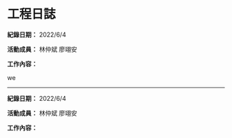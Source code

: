 # 工程日誌

**紀錄日期：** 2022/6/4

**活動成員：** 林仲斌 廖翊安

**工作內容：**

we
****
**紀錄日期：** 2022/6/4

**活動成員：** 林仲斌 廖翊安

**工作內容：**
